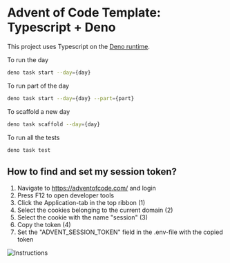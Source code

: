 # Advent of Code Template: Typescript + Deno

This project uses Typescript on the [Deno runtime](https://deno.land/).

To run the day

```Bash
deno task start --day={day}
```

To run part of the day

```Bash
deno task start --day={day} --part={part}
```

To scaffold a new day

```Bash
deno task scaffold --day={day}
```

To run all the tests

```Bash
deno task test
```

## How to find and set my session token?

1. Navigate to https://adventofcode.com/ and login
2. Press F12 to open developer tools
3. Click the Application-tab in the top ribbon (1)
4. Select the cookies belonging to the current domain (2)
5. Select the cookie with the name "session" (3)
6. Copy the token (4)
7. Set the "ADVENT_SESSION_TOKEN" field in the .env-file with the copied token

![Instructions](https://i.imgur.com/ygEUVE8.png "Instructions")
